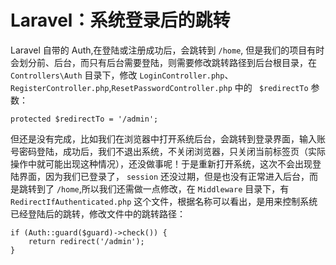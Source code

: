 # Laravel：系统登录后的跳转

Laravel 自带的 Auth,在登陆或注册成功后，会跳转到 `/home`, 但是我们的项目有时会划分前、后台，而只有后台需要登陆，则需要修改跳转路径到后台根目录，在`Controllers\Auth` 目录下，修改 `LoginController.php`、`RegisterController.php`,`ResetPasswordController.php` 中的 ` $redirectTo` 参数：

```shell
protected $redirectTo = '/admin';
```

但还是没有完成，比如我们在浏览器中打开系统后台，会跳转到登录界面，输入账号密码登陆，成功后，我们不退出系统，不关闭浏览器，只关闭当前标签页（实际操作中就可能出现这种情况），还没做事呢！于是重新打开系统，这次不会出现登陆界面，因为我们已登录了， `session` 还没过期，但是也没有正常进入后台，而是跳转到了 `/home`,所以我们还需做一点修改，在 `Middleware` 目录下，有 `RedirectIfAuthenticated.php` 这个文件，根据名称可以看出，是用来控制系统已经登陆后的跳转，修改文件中的跳转路径：

```shell
if (Auth::guard($guard)->check()) {
    return redirect('/admin');
}
```